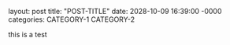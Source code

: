 layout: post
title: "POST-TITLE"
date: 2028-10-09 16:39:00 -0000
categories: CATEGORY-1 CATEGORY-2

this is a test